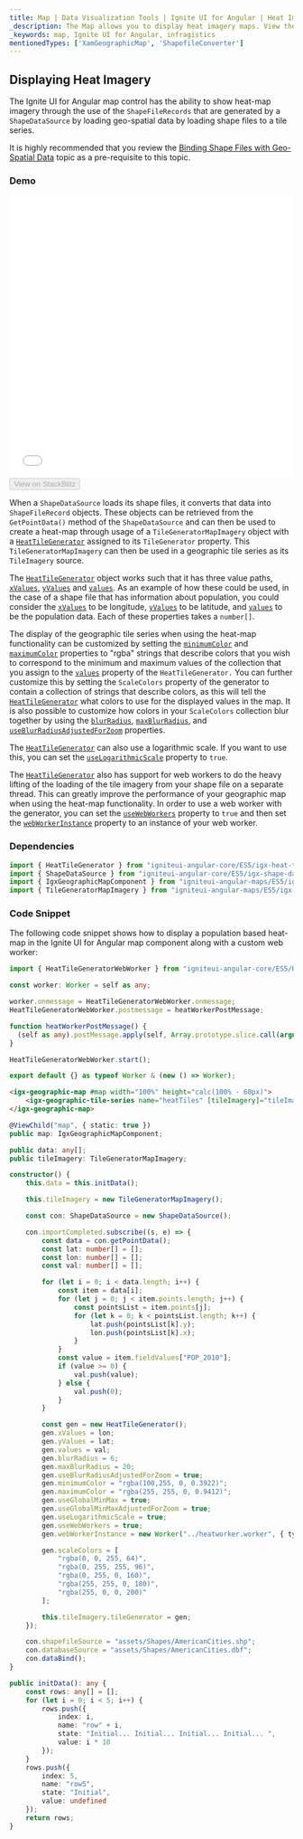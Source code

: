 ```yaml
---
title: Map | Data Visualization Tools | Ignite UI for Angular | Heat Imagery Maps | Infragistics
_description: The Map allows you to display heat imagery maps. View the demo and usage for more information.
_keywords: map, Ignite UI for Angular, infragistics
mentionedTypes: ['XamGeographicMap', 'ShapefileConverter']
---
```


## Displaying Heat Imagery

The Ignite UI for Angular map control has the ability to show heat-map imagery through the use of the `ShapeFileRecords` that are generated by a `ShapeDataSource` by loading geo-spatial data by loading shape files to a tile series.

It is highly recommended that you review the [Binding Shape Files with Geo-Spatial Data](geo-map-binding-shp-file.md) topic as a pre-requisite to this topic.

### Demo

<div class="sample-container loading" style="height: 500px">
    <iframe id="geo-map-display-heat-imagery-iframe" src='{environment:dvDemosBaseUrl}/maps/geo-map-display-heat-imagery' width="100%" height="100%" seamless frameBorder="0" onload="onXPlatSampleIframeContentLoaded(this);"></iframe>
</div>
<div>
    <button data-localize="stackblitz" disabled class="stackblitz-btn"   data-iframe-id="geo-map-display-heat-imagery-iframe" data-demos-base-url="{environment:dvDemosBaseUrl}">View on StackBlitz
    </button>
</div>

<div class="divider--half"></div>

When a `ShapeDataSource` loads its shape files, it converts that data into `ShapeFileRecord` objects. These objects can be retrieved from the `GetPointData()` method of the `ShapeDataSource` and can then be used to create a heat-map through usage of a `TileGeneratorMapImagery` object with a [`HeatTileGenerator`](/products/ignite-ui-angular/api/docs/typescript/latest/classes/heattilegenerator.html) assigned to its `TileGenerator` property. This `TileGeneratorMapImagery` can then be used in a geographic tile series as its `TileImagery` source.

The [`HeatTileGenerator`](/products/ignite-ui-angular/api/docs/typescript/latest/classes/heattilegenerator.html) object works such that it has three value paths, [`xValues`](/products/ignite-ui-angular/api/docs/typescript/latest/classes/heattilegenerator.html#xvalues), [`yValues`](/products/ignite-ui-angular/api/docs/typescript/latest/classes/heattilegenerator.html#yvalues) and [`values`](/products/ignite-ui-angular/api/docs/typescript/latest/classes/heattilegenerator.html#values). As an example of how these could be used, in the case of a shape file that has information about population, you could consider the [`xValues`](/products/ignite-ui-angular/api/docs/typescript/latest/classes/heattilegenerator.html#xvalues) to be longitude, [`yValues`](/products/ignite-ui-angular/api/docs/typescript/latest/classes/heattilegenerator.html#yvalues) to be latitude, and [`values`](/products/ignite-ui-angular/api/docs/typescript/latest/classes/heattilegenerator.html#values) to be the population data. Each of these properties takes a `number[]`.

The display of the geographic tile series when using the heat-map functionality can be customized by setting the [`minimumColor`](/products/ignite-ui-angular/api/docs/typescript/latest/classes/heattilegenerator.html#minimumcolor) and [`maximumColor`](/products/ignite-ui-angular/api/docs/typescript/latest/classes/heattilegenerator.html#maximumcolor) properties to "rgba" strings that describe colors that you wish to correspond to the minimum and maximum values of the collection that you assign to the [`values`](/products/ignite-ui-angular/api/docs/typescript/latest/classes/heattilegenerator.html#values) property of the `HeatTileGenerator.` You can further customize this by setting the `ScaleColors` property of the generator to contain a collection of strings that describe colors, as this will tell the [`HeatTileGenerator`](/products/ignite-ui-angular/api/docs/typescript/latest/classes/heattilegenerator.html) what colors to use for the displayed values in the map. It is also possible to customize how colors in your `ScaleColors` collection blur together by using the [`blurRadius`](/products/ignite-ui-angular/api/docs/typescript/latest/classes/heattilegenerator.html#blurradius), [`maxBlurRadius`](/products/ignite-ui-angular/api/docs/typescript/latest/classes/heattilegenerator.html#maxblurradius), and [`useBlurRadiusAdjustedForZoom`](/products/ignite-ui-angular/api/docs/typescript/latest/classes/heattilegenerator.html#useblurradiusadjustedforzoom) properties.

The [`HeatTileGenerator`](/products/ignite-ui-angular/api/docs/typescript/latest/classes/heattilegenerator.html) can also use a logarithmic scale. If you want to use this, you can set the [`useLogarithmicScale`](/products/ignite-ui-angular/api/docs/typescript/latest/classes/heattilegenerator.html#uselogarithmicscale) property to `true`.

The [`HeatTileGenerator`](/products/ignite-ui-angular/api/docs/typescript/latest/classes/heattilegenerator.html) also has support for web workers to do the heavy lifting of the loading of the tile imagery from your shape file on a separate thread. This can greatly improve the performance of your geographic map when using the heat-map functionality. In order to use a web worker with the generator, you can set the [`useWebWorkers`](/products/ignite-ui-angular/api/docs/typescript/latest/classes/heattilegenerator.html#usewebworkers) property to `true` and then set the [`webWorkerInstance`](/products/ignite-ui-angular/api/docs/typescript/latest/classes/heattilegenerator.html#webworkerinstance) property to an instance of your web worker.

### Dependencies

<!-- Angular -->

```ts
import { HeatTileGenerator } from "igniteui-angular-core/ES5/igx-heat-tile-generator";
import { ShapeDataSource } from "igniteui-angular-core/ES5/igx-shape-data-source";
import { IgxGeographicMapComponent } from "igniteui-angular-maps/ES5/igx-geographic-map-component";
import { TileGeneratorMapImagery } from "igniteui-angular-maps/ES5/igx-tile-generator-map-imagery";
```

### Code Snippet

The following code snippet shows how to display a population based heat-map in the Ignite UI for Angular map component along with a custom web worker:

```ts
import { HeatTileGeneratorWebWorker } from "igniteui-angular-core/ES5/HeatTileGeneratorWebWorker";

const worker: Worker = self as any;

worker.onmessage = HeatTileGeneratorWebWorker.onmessage;
HeatTileGeneratorWebWorker.postmessage = heatWorkerPostMessage;

function heatWorkerPostMessage() {
  (self as any).postMessage.apply(self, Array.prototype.slice.call(arguments));
}

HeatTileGeneratorWebWorker.start();

export default {} as typeof Worker & (new () => Worker);
```

<!-- Angular -->

```html
<igx-geographic-map #map width="100%" height="calc(100% - 60px)">
    <igx-geographic-tile-series name="heatTiles" [tileImagery]="tileImagery"></igx-geographic-tile-series>
</igx-geographic-map>
```

```ts
@ViewChild("map", { static: true })
public map: IgxGeographicMapComponent;

public data: any[];
public tileImagery: TileGeneratorMapImagery;

constructor() {
    this.data = this.initData();

    this.tileImagery = new TileGeneratorMapImagery();

    const con: ShapeDataSource = new ShapeDataSource();

    con.importCompleted.subscribe((s, e) => {
        const data = con.getPointData();
        const lat: number[] = [];
        const lon: number[] = [];
        const val: number[] = [];

        for (let i = 0; i < data.length; i++) {
            const item = data[i];
            for (let j = 0; j < item.points.length; j++) {
                const pointsList = item.points[j];
                for (let k = 0; k < pointsList.length; k++) {
                    lat.push(pointsList[k].y);
                    lon.push(pointsList[k].x);
                }
            }
            const value = item.fieldValues["POP_2010"];
            if (value >= 0) {
                val.push(value);
            } else {
                val.push(0);
            }
        }

        const gen = new HeatTileGenerator();
        gen.xValues = lon;
        gen.yValues = lat;
        gen.values = val;
        gen.blurRadius = 6;
        gen.maxBlurRadius = 20;
        gen.useBlurRadiusAdjustedForZoom = true;
        gen.minimumColor = "rgba(100,255, 0, 0.3922)";
        gen.maximumColor = "rgba(255, 255, 0, 0.9412)";
        gen.useGlobalMinMax = true;
        gen.useGlobalMinMaxAdjustedForZoom = true;
        gen.useLogarithmicScale = true;
        gen.useWebWorkers = true;
        gen.webWorkerInstance = new Worker("../heatworker.worker", { type: "module" });

        gen.scaleColors = [
            "rgba(0, 0, 255, 64)",
            "rgba(0, 255, 255, 96)",
            "rgba(0, 255, 0, 160)",
            "rgba(255, 255, 0, 180)",
            "rgba(255, 0, 0, 200)"
        ];

        this.tileImagery.tileGenerator = gen;
    });

    con.shapefileSource = "assets/Shapes/AmericanCities.shp";
    con.databaseSource = "assets/Shapes/AmericanCities.dbf";
    con.dataBind();
}

public initData(): any {
    const rows: any[] = [];
    for (let i = 0; i < 5; i++) {
        rows.push({
            index: i,
            name: "row" + i,
            state: "Initial... Initial... Initial... Initial... ",
            value: i * 10
        });
    }
    rows.push({
        index: 5,
        name: "row5",
        state: "Initial",
        value: undefined
    });
    return rows;
}
```

